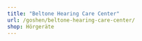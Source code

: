 ```yaml
---
title: "Beltone Hearing Care Center"
url: /goshen/beltone-hearing-care-center/
shop: Hörgeräte
---
```

